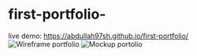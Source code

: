 # first-portfolio-
live demo: https://abdullah97sh.github.io/first-portfolio/
![Wireframe portfolio](https://user-images.githubusercontent.com/60435952/182002848-86fc8bec-0258-4a22-963c-0f8c783617d7.png)
![Mockup portolio](https://user-images.githubusercontent.com/60435952/182002849-24080bb8-1896-47d9-8200-f224817d236a.png)
